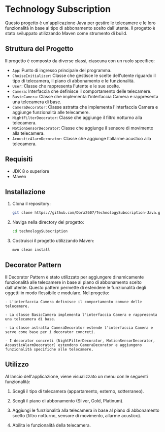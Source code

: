# Technology Subscription 

Questo progetto è un'applicazione Java per gestire le telecamere e le loro funzionalità in base al tipo di abbonamento scelto dall'utente. 
Il progetto è stato sviluppato utilizzando Maven come strumento di build.

## Struttura del Progetto

Il progetto è composto da diverse classi, ciascuna con un ruolo specifico:

- `App`: Punto di ingresso principale del programma.
- `ChoiseInitializer`: Classe che gestisce le scelte dell'utente riguardo il tipo di telecamera, il piano di abbonamento e le funzionalità.
- `User`: Classe che rappresenta l'utente e le sue scelte.
- `Camera`: Interfaccia che definisce il comportamento delle telecamere.
- `BasicCamera`: Classe che implementa l'interfaccia Camera e rappresenta una telecamera di base.
- `CameraDecorator`: Classe astratta che implementa l'interfaccia Camera e aggiunge funzionalità alle telecamere.
- `NightFilterDecorator`: Classe che aggiunge il filtro notturno alla telecamera.
- `MotionSensorDecorator`: Classe che aggiunge il sensore di movimento alla telecamera.
- `AcousticAlarmDecorator`: Classe che aggiunge l'allarme acustico alla telecamera.

## Requisiti

- JDK 8 o superiore
- Maven

## Installazione

1. Clona il repository:
    ```sh
    git clone https://github.com/Dora2607/TechnologySubscription-Java.git
    ```
2. Naviga nella directory del progetto:
    ```sh
    cd technologySubscription
    ```
3. Costruisci il progetto utilizzando Maven:
    ```sh
    mvn clean install
    ```

## Decorator Pattern

Il Decorator Pattern è stato utilizzato per aggiungere dinamicamente funzionalità alle telecamere in base al piano di abbonamento scelto dall'utente.
Questo pattern permette di estendere le funzionalità degli oggetti in modo flessibile e modulare. Nel progetto:

    - L'interfaccia Camera definisce il comportamento comune delle telecamere.

    - La classe BasicCamera implementa l'interfaccia Camera e rappresenta una telecamera di base.

    - La classe astratta CameraDecorator estende l'interfaccia Camera e serve come base per i decorator concreti.

    - I decorator concreti (NightFilterDecorator, MotionSensorDecorator, AcousticAlarmDecorator) estendono CameraDecorator e aggiungono funzionalità specifiche alle telecamere.

## Utilizzo 
Al lancio dell'applicazione, viene visualizzato un menu con le seguenti funzionalità:

1. Scegli il tipo di telecamera (appartamento, esterno, sotterraneo).

2. Scegli il piano di abbonamento (Silver, Gold, Platinum).

3. Aggiungi le funzionalità alla telecamera in base al piano di abbonamento scelto (filtro notturno, sensore di movimento, allarme acustico).

4. Abilita le funzionalità della telecamera.